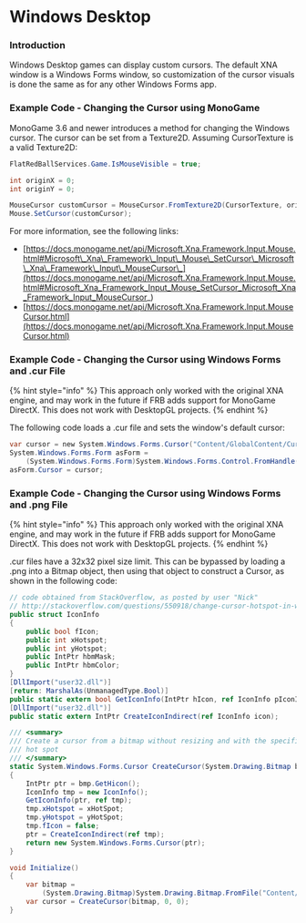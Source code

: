 # Windows Desktop

### Introduction

Windows Desktop games can display custom cursors. The default XNA window is a Windows Forms window, so customization of the cursor visuals is done the same as for any other Windows Forms app.

### Example Code - Changing the Cursor using MonoGame

MonoGame 3.6 and newer introduces a method for changing the Windows cursor. The cursor can be set from a Texture2D. Assuming CursorTexture is a valid Texture2D:

```csharp
FlatRedBallServices.Game.IsMouseVisible = true;

int originX = 0;
int originY = 0;

MouseCursor customCursor = MouseCursor.FromTexture2D(CursorTexture, originX, originY);
Mouse.SetCursor(customCursor);
```

For more information, see the following links:

* [https://docs.monogame.net/api/Microsoft.Xna.Framework.Input.Mouse.html#Microsoft\_Xna\_Framework\_Input\_Mouse\_SetCursor\_Microsoft\_Xna\_Framework\_Input\_MouseCursor\_](https://docs.monogame.net/api/Microsoft.Xna.Framework.Input.Mouse.html#Microsoft_Xna_Framework_Input_Mouse_SetCursor_Microsoft_Xna_Framework_Input_MouseCursor_)
* [https://docs.monogame.net/api/Microsoft.Xna.Framework.Input.MouseCursor.html](https://docs.monogame.net/api/Microsoft.Xna.Framework.Input.MouseCursor.html)

### Example Code - Changing the Cursor using Windows Forms and .cur File

{% hint style="info" %}
This approach only worked with the original XNA engine, and may work in the future if FRB adds support for MonoGame DirectX. This does not work with DesktopGL projects.
{% endhint %}

The following code loads a .cur file and sets the window's default cursor:

```csharp
var cursor = new System.Windows.Forms.Cursor("Content/GlobalContent/Cursor.cur");
System.Windows.Forms.Form asForm =
    (System.Windows.Forms.Form)System.Windows.Forms.Control.FromHandle(this.Window.Handle);
asForm.Cursor = cursor;
```

### Example Code - Changing the Cursor using Windows Forms and .png File

{% hint style="info" %}
This approach only worked with the original XNA engine, and may work in the future if FRB adds support for MonoGame DirectX. This does not work with DesktopGL projects.
{% endhint %}

.cur files have a 32x32 pixel size limit. This can be bypassed by loading a .png into a Bitmap object, then using that object to construct a Cursor, as shown in the following code:

```csharp
// code obtained from StackOverflow, as posted by user "Nick"
// http://stackoverflow.com/questions/550918/change-cursor-hotspot-in-winforms-net
public struct IconInfo
{
    public bool fIcon;
    public int xHotspot;
    public int yHotspot;
    public IntPtr hbmMask;
    public IntPtr hbmColor;
}
[DllImport("user32.dll")]
[return: MarshalAs(UnmanagedType.Bool)]
public static extern bool GetIconInfo(IntPtr hIcon, ref IconInfo pIconInfo);
[DllImport("user32.dll")]
public static extern IntPtr CreateIconIndirect(ref IconInfo icon);

/// <summary>
/// Create a cursor from a bitmap without resizing and with the specified
/// hot spot
/// </summary>
static System.Windows.Forms.Cursor CreateCursor(System.Drawing.Bitmap bmp, int xHotSpot, int yHotSpot)
{
    IntPtr ptr = bmp.GetHicon();
    IconInfo tmp = new IconInfo();
    GetIconInfo(ptr, ref tmp);
    tmp.xHotspot = xHotSpot;
    tmp.yHotspot = yHotSpot;
    tmp.fIcon = false;
    ptr = CreateIconIndirect(ref tmp);
    return new System.Windows.Forms.Cursor(ptr);
}

void Initialize()
{
    var bitmap = 
        (System.Drawing.Bitmap)System.Drawing.Bitmap.FromFile("Content/GlobalContent/SmallCursor.png");
    var cursor = CreateCursor(bitmap, 0, 0);
}
```
